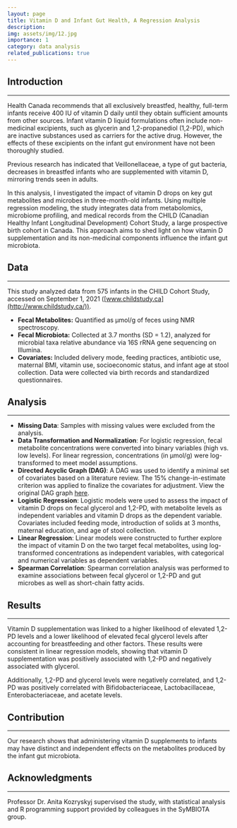 ```yaml
---
layout: page
title: Vitamin D and Infant Gut Health, A Regression Analysis
description: 
img: assets/img/12.jpg
importance: 1
category: data analysis
related_publications: true
---
```


## Introduction
--- 
Health Canada recommends that all exclusively breastfed, healthy, full-term infants receive 400 IU of vitamin D daily until they obtain sufficient amounts from other sources. Infant vitamin D liquid formulations often include non-medicinal excipients, such as glycerin and 1,2-propanediol (1,2-PD), which are inactive substances used as carriers for the active drug. However, the effects of these excipients on the infant gut environment have not been thoroughly studied.
    
Previous research has indicated that Veillonellaceae, a type of gut bacteria, decreases in breastfed infants who are supplemented with vitamin D, mirroring trends seen in adults.
    
In this analysis, I investigated the impact of vitamin D drops on key gut metabolites and microbes in three-month-old infants. Using multiple regression modeling, the study integrates data from metabolomics, microbiome profiling, and medical records from the CHILD (Canadian Healthy Infant Longitudinal Development) Cohort Study, a large prospective birth cohort in Canada. This approach aims to shed light on how vitamin D supplementation and its non-medicinal components influence the infant gut microbiota.
    

## Data
--- 
This study analyzed data from 575 infants in the CHILD Cohort Study, accessed on September 1, 2021 ([www.childstudy.ca](http://www.childstudy.ca/)).
- **Fecal Metabolites:** Quantified as µmol/g of feces using NMR spectroscopy.
- **Fecal Microbiota:** Collected at 3.7 months (SD = 1.2), analyzed for microbial taxa relative abundance via 16S rRNA gene sequencing on Illumina.
- **Covariates:** Included delivery mode, feeding practices, antibiotic use, maternal BMI, vitamin use, socioeconomic status, and infant age at stool collection. Data were collected via birth records and standardized questionnaires.
    

## Analysis
--- 
- **Missing Data**: Samples with missing values were excluded from the analysis.
- **Data Transformation and Normalization**: For logistic regression, fecal metabolite concentrations were converted into binary variables (high vs. low levels). For linear regression, concentrations (in µmol/g) were log-transformed to meet model assumptions.
- **Directed Acyclic Graph (DAG)**: A DAG was used to identify a minimal set of covariates based on a literature review. The 15% change-in-estimate criterion was applied to finalize the covariates for adjustment. View the original DAG graph <a href="https://dagitty.net/dags.html?id=SDRL_h#" target="_blank">here</a>.  
- **Logistic Regression**: Logistic models were used to assess the impact of vitamin D drops on fecal glycerol and 1,2-PD, with metabolite levels as independent variables and vitamin D drops as the dependent variable. Covariates included feeding mode, introduction of solids at 3 months, maternal education, and age of stool collection.
- **Linear Regression**: Linear models were constructed to further explore the impact of vitamin D on the two target fecal metabolites, using log-transformed concentrations as independent variables, with categorical and numerical variables as dependent variables.
- **Spearman Correlation**: Spearman correlation analysis was performed to examine associations between fecal glycerol or 1,2-PD and gut microbes as well as short-chain fatty acids.

## Results
--- 
Vitamin D supplementation was linked to a higher likelihood of elevated 1,2-PD levels and a lower likelihood of elevated fecal glycerol levels after accounting for breastfeeding and other factors. These results were consistent in linear regression models, showing that vitamin D supplementation was positively associated with 1,2-PD and negatively associated with glycerol.
<!-- <img src="assets/img/vitD-coff-table.png" alt="model table vitD and infant" width="90%" style="float:none; display:block; margin:0 auto;"/> -->

Additionally, 1,2-PD and glycerol levels were negatively correlated, and 1,2-PD was positively correlated with Bifidobacteriaceae, Lactobacillaceae, Enterobacteriaceae, and acetate levels.
<!-- <img src="assets/img/Fig1_heatmap_taxa.jpg" alt="model table vitD and infant" width="90%" style="float:none; display:block; margin:0 auto;"/> -->


## Contribution
--- 
Our research shows that administering vitamin D supplements to infants may have distinct and independent effects on the metabolites produced by the infant gut microbiota.


## Acknowledgments
--- 
Professor Dr. Anita Kozryskyj supervised the study, with statistical analysis and R programming support provided by colleagues in the SyMBIOTA group.
